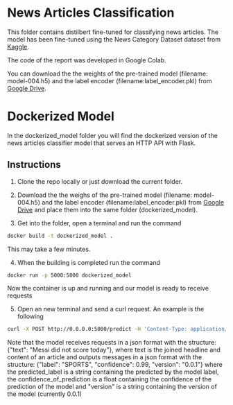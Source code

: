 # News Articles Classification

This folder contains distilbert fine-tuned for classifying news articles. The model has been fine-tuned using the News Category Dataset dataset from [Kaggle](https://www.kaggle.com/datasets/rmisra/news-category-dataset).

The code of the report was developed in Google Colab.

You can download the the weights of the pre-trained model (filename: model-004.h5) and the label encoder (filename:label_encoder.pkl) from [Google Drive](https://drive.google.com/drive/folders/1B1r0_WMrFG7YUZNkghmABq2kqxS3_I3o?usp=sharing). 

# Dockerized Model

In the dockerized_model folder you will find the dockerized version of the news articles classifier model that serves an HTTP API with Flask.

## Instructions

1. Clone the repo locally or just download the current folder.

2. Download the the weighs of the pre-trained model (filename: model-004.h5) and the label encoder (filename:label_encoder.pkl) from [Google Drive](https://drive.google.com/drive/folders/1B1r0_WMrFG7YUZNkghmABq2kqxS3_I3o?usp=sharing) and place them into the same folder (dockerized_model).

3. Get into the folder, open a terminal and run the command

```bash
docker build -t dockerized_model .
```

This may take a few minutes.

4. When the building is completed run the command

```bash
docker run -p 5000:5000 dockerized_model
```

Now the container is up and running and our model is ready to receive requests

5. Open an new terminal and send a curl request. An example is the following

```bash
curl -X POST http://0.0.0.0:5000/predict -H 'Content-Type: application/json' -d '{"text": "Messi did not score today"}'
```

Note that the model receives requests in a json format with the structure: 
{"text": "Messi did not score today"}, where text is the joined headline and content of an article
and outputs messages in a json format with the structure:
{"label": "SPORTS", "confidence": 0.99, "version": "0.0.1"}
where the predicted_label is a string containing the predicted by the model label, the confidence_of_prediction is a float containing the confidence of the prediction of the model and "version" is a string containing the version of the model (currently 0.0.1)
